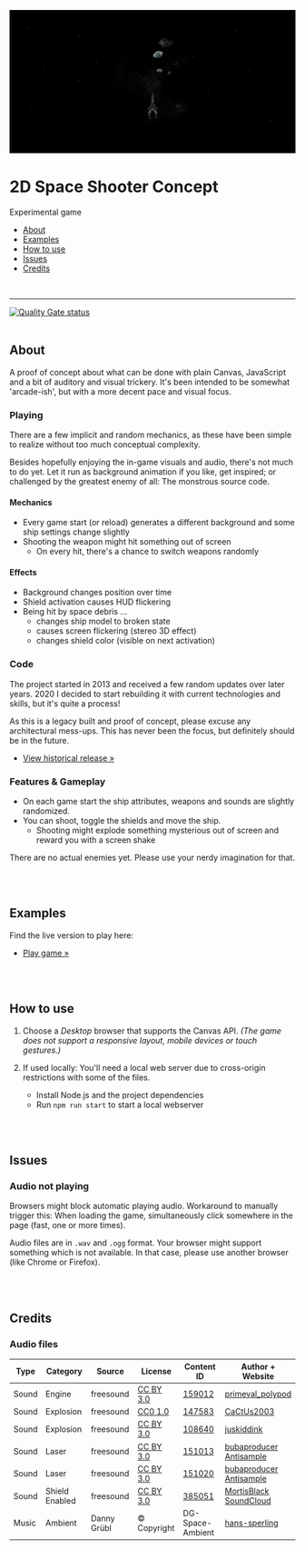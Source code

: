 [![2D Space Shooter Concept](teaser.png)](https://christianoellers.github.io/2D-Space-Shooter-Concept)

# 2D Space Shooter Concept

Experimental game

- [About](#about)
- [Examples](#examples)
- [How to use](#how-to-use)
- [Issues](#issues)
- [Credits](#credits)

<br>

---

[![Quality Gate status](https://sonarcloud.io/api/project_badges/measure?project=ChristianOellers_2D-Space-Shooter-Concept&metric=alert_status)](https://sonarcloud.io/dashboard?id=ChristianOellers_2D-Space-Shooter-Concept)
<br><br>

## About

A proof of concept about what can be done with plain Canvas, JavaScript and a bit of auditory and visual trickery. It's been intended to be somewhat 'arcade-ish', but with a more decent pace and visual focus.

### Playing

There are a few implicit and random mechanics, as these have been simple to realize without too much conceptual complexity.

Besides hopefully enjoying the in-game visuals and audio, there's not much to do yet. Let it run as background animation if you like, get inspired; or challenged by the greatest enemy of all: The monstrous source code.

#### Mechanics

- Every game start (or reload) generates a different background and some ship settings change slightly
- Shooting the weapon might hit something out of screen
  - On every hit, there's a chance to switch weapons randomly

#### Effects

- Background changes position over time
- Shield activation causes HUD flickering
- Being hit by space debris ...
  - changes ship model to broken state
  - causes screen flickering (stereo 3D effect)
  - changes shield color (visible on next activation)

### Code

The project started in 2013 and received a few random updates over later years. 2020 I decided to start rebuilding it with current technologies and skills, but it's quite a process!

As this is a legacy built and proof of concept, please excuse any architectural mess-ups. This has never been the focus, but definitely should be in the future.

- [View historical release »](https://github.com/ChristianOellers/2D-Space-Shooter-Concept/releases)

### Features & Gameplay

- On each game start the ship attributes, weapons and sounds are slightly randomized.
- You can shoot, toggle the shields and move the ship.
  - Shooting might explode something mysterious out of screen and reward you with a screen shake

There are no actual enemies yet. Please use your nerdy imagination for that.

<br><br>

## Examples

Find the live version to play here:

- [Play game »](https://christianoellers.github.io/2D-Space-Shooter-Concept)

<br><br>

## How to use

1. Choose a _Desktop_ browser that supports the Canvas API. _(The game does not support a responsive layout, mobile devices or touch gestures.)_
2. If used locally: You'll need a local web server due to cross-origin restrictions with some of the files.

   - Install Node.js and the project dependencies
   - Run `npm run start` to start a local webserver

<br><br>

## Issues

### Audio not playing

Browsers might block automatic playing audio. Workaround to manually trigger this: When loading the game, simultaneously click somewhere in the page (fast, one or more times).

Audio files are in `.wav` and `.ogg` format. Your browser might support something which is not available. In that case, please use another browser (like Chrome or Firefox).

<br><br>

## Credits

### Audio files

| Type  | Category       | Source      | License                                                      | Content ID                                                        | Author + Website                                                                                              |
| ----- | -------------- | ----------- | ------------------------------------------------------------ | ----------------------------------------------------------------- | ------------------------------------------------------------------------------------------------------------- |
| Sound | Engine         | freesound   | [CC BY 3.0](https://creativecommons.org/licenses/by/3.0)     | [159012](https://freesound.org/people/MortisBlack/sounds/159012)  | [primeval_polypod](https://freesound.org/people/primeval_polypod)                                             |
| Sound | Explosion      | freesound   | [CC0 1.0](https://creativecommons.org/publicdomain/zero/1.0) | [147583](https://freesound.org/people/CaCtUs2003/sounds/147583)   | [CaCtUs2003](https://freesound.org/people/CaCtUs2003)                                                         |
| Sound | Explosion      | freesound   | [CC BY 3.0](https://creativecommons.org/licenses/by/3.0)     | [108640](https://freesound.org/people/juskiddink/sounds/108640)   | [juskiddink](https://freesound.org/people/juskiddink)                                                         |
| Sound | Laser          | freesound   | [CC BY 3.0](https://creativecommons.org/licenses/by/3.0)     | [151013](https://freesound.org/people/bubaproducer/sounds/151013) | [bubaproducer](https://freesound.org/people/bubaproducer) <br> [Antisample](https://antisample.com)           |
| Sound | Laser          | freesound   | [CC BY 3.0](https://creativecommons.org/licenses/by/3.0)     | [151020](https://freesound.org/people/bubaproducer/sounds/151020) | [bubaproducer](https://freesound.org/people/bubaproducer) <br> [Antisample](https://antisample.com)           |
| Sound | Shield Enabled | freesound   | [CC BY 3.0](https://creativecommons.org/licenses/by/3.0)     | [385051](https://freesound.org/people/MortisBlack/sounds/385051)  | [MortisBlack](https://freesound.org/people/MortisBlack) <br> [SoundCloud](https://soundcloud.com/mortisblack) |
| Music | Ambient        | Danny Grübl | © Copyright                                                  | DG-Space-Ambient                                                  | [hans-sperling](https://github.com/hans-sperling)                                                             |
